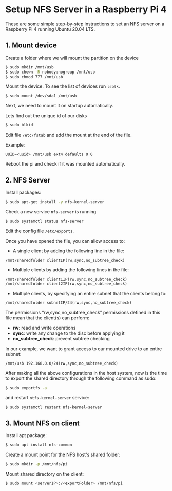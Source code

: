 # Setup NFS Server in a Raspberry Pi 4

These are some simple step-by-step instructions to set an NFS server on a Raspberry Pi 4 running Ubuntu 20.04 LTS.

## 1. Mount device

Create a folder where we will mount the partition on the device

```bash
$ sudo mkdir /mnt/usb
$ sudo chown -R nobody:nogroup /mnt/usb
$ sudo chmod 777 /mnt/usb
```

Mount the device. To see the list of devices run `lsblk`.

```bash
$ sudo mount /dev/sda1 /mnt/usb
```

Next, we need to mount it on startup automatically. 

Lets find out the unique id of our disks

```bash
$ sudo blkid
```

Edit file `/etc/fstab` and add the mount at the end of the file.

Example:

```
UUID=<uuid> /mnt/usb ext4 defaults 0 0
```

Reboot the pi and check if it was mounted automatically.

## 2. NFS Server

Install packages:

```bash
$ sudo apt-get install -y nfs-kernel-server
```

Check a new service `nfs-server` is running

```bash
$ sudo systemctl status nfs-server
```

Edit the config file `/etc/exports`.

Once you have opened the file, you can allow access to:

- A single client by adding the following line in the file:

```
/mnt/sharedfolder clientIP(rw,sync,no_subtree_check)
```

- Multiple clients by adding the following lines in the file:

```
/mnt/sharedfolder client1IP(rw,sync,no_subtree_check)
/mnt/sharedfolder client2IP(rw,sync,no_subtree_check)
```

- Multiple clients, by specifying an entire subnet that the clients belong to:

```
/mnt/sharedfolder subnetIP/24(rw,sync,no_subtree_check)
```



The permissions “rw,sync,no_subtree_check” permissions defined in this file mean that the client(s) can perform:

- **rw**: read and write operations
- **sync**: write any change to the disc before applying it
- **no_subtree_check**: prevent subtree checking



In our example, we want to grant access to our mounted drive to an entire subnet:

```
/mnt/usb 192.168.0.0/24(rw,sync,no_subtree_check)
```

After making all the above configurations in the host system, now is the time to export the shared directory through the following command as sudo:

```bash
$ sudo exportfs -a
```

and restart `ntfs-kernel-server` service:

```bash
$ sudo systemctl restart nfs-kernel-server
```

## 3. Mount NFS  on client

Install apt package:

```bash
$ sudo apt install nfs-common
```

Create a mount point for the NFS host's shared folder:

```bash
$ sudo mkdir -p /mnt/nfs/pi
```

Mount shared directory on the client:

```bash
$ sudo mount <serverIP>:/<exportFolder> /mnt/nfs/pi
```